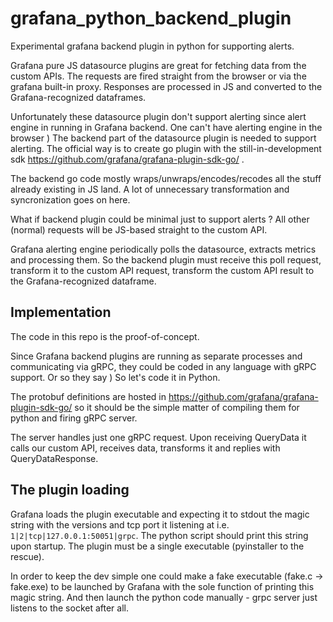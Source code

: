 # grafana_python_backend_plugin

Experimental grafana backend plugin in python for supporting alerts.

Grafana pure JS datasource plugins are great for fetching data from the custom APIs.
The requests are fired straight from the browser or via the grafana built-in proxy.
Responses are processed in JS and converted to the Grafana-recognized dataframes.

Unfortunately these datasource plugin don't support alerting since alert engine in running in Grafana backend.
One can't have alerting engine in the browser )
The backend part of the datasource plugin is needed to support alerting.
The official way is to create go plugin with the still-in-development sdk https://github.com/grafana/grafana-plugin-sdk-go/ .

The backend go code mostly wraps/unwraps/encodes/recodes all the stuff already existing in JS land.
A lot of unnecessary transformation and syncronization goes on here.

What if backend plugin could be minimal just to support alerts ?
All other (normal) requests will be JS-based straight to the custom API.

Grafana alerting engine periodically polls the datasource, extracts metrics and processing them.
So the backend plugin must receive this poll request, transform it to the custom API request, transform the custom API result to the Grafana-recognized
dataframe.

## Implementation
The code in this repo is the proof-of-concept.


Since Grafana backend plugins are running as separate processes and communicating via gRPC, they could be 
coded in any language with gRPC support. Or so they say ) So let's code it in Python.

The protobuf definitions are hosted in https://github.com/grafana/grafana-plugin-sdk-go/
so it should be the simple matter of compiling them for python and firing gRPC server.

The server handles just one gRPC request. 
Upon receiving QueryData it calls our custom API, receives data, transforms it and replies with QueryDataResponse.

## The plugin loading

Grafana loads the plugin executable and expecting it to stdout the magic string with the versions and tcp port it listening at
i.e. ```1|2|tcp|127.0.0.1:50051|grpc```.
The python script should print this string upon startup. 
The plugin must be a single executable (pyinstaller to the rescue).

In order to keep the dev simple one could make a fake executable (fake.c -> fake.exe) to be launched by Grafana with the sole function of printing this
magic string. And then launch the python code manually - grpc server just listens to the socket after all.
